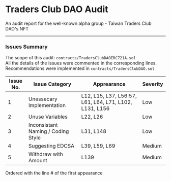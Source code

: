 # Traders Club DAO Audit
An audit report for the well-known alpha group - Taiwan Traders Club DAO's NFT

---

### Issues Summary

The scope of this audit: `contracts/TradersClubDAOERC721A.sol` </br>
All the details of the issues were commented in the corresponding lines. </br>
Recommendations were implemented in `contracts/TradersClubDAO.sol` </br>

| Issue No. | Issue Category | Apprearance | Severity |
| --------- | -------------- | ----------- | -------- |
| 1 | Unessecary Implementation | L12, L15, L37, L56:57, L61, L64, L71, L102, L131, L156 | Low |
| 2 | Unuse Variables | L22, L26 | Low |
| 3 | Inconsistant Naming / Coding Style | L31, L148 | Low |
| 4 | Suggesting EDCSA | L39, L59, L69 | Medium |
| 5 | Withdraw with Amount | L139 | Medium |

Ordered with the line # of the first appearance
